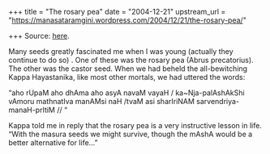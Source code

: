 +++
title = "The rosary pea"
date = "2004-12-21"
upstream_url = "https://manasataramgini.wordpress.com/2004/12/21/the-rosary-pea/"

+++
Source: [here](https://manasataramgini.wordpress.com/2004/12/21/the-rosary-pea/).

Many seeds greatly fascinated me when I was young (actually they continue to do so) . One of these was the rosary pea (Abrus precatorius). The other was the castor seed. When we had beheld the all-bewitching Kappa Hayastanika, like most other mortals, we had uttered the words:

[](http://srimadbhagavatam.com/a/aho)

“aho rUpaM aho dhAma aho asyA navaM vayaH / ka\~Nja-palAshAkShi vAmoru mathnatIva manAMsi naH /tvaM asi sharIriNAM sarvendriya-manaH-prItiM // “

[](http://srimadbhagavatam.com/n/nah)

Kappa told me in reply that the rosary pea is a very instructive lesson in life. “With the masura seeds we might survive, though the mAshA would be a better alternative for life…”


